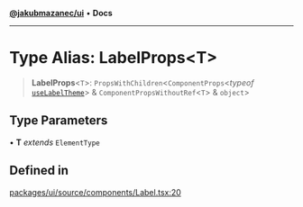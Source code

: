 [**@jakubmazanec/ui**](../README.md) • **Docs**

---

# Type Alias: LabelProps\<T\>

> **LabelProps**\<`T`\>: `PropsWithChildren`\<`ComponentProps`\<_typeof_
> [`useLabelTheme`](../functions/useLabelTheme.md)\> & `ComponentPropsWithoutRef`\<`T`\> &
> `object`\>

## Type Parameters

• **T** _extends_ `ElementType`

## Defined in

[packages/ui/source/components/Label.tsx:20](https://github.com/jakubmazanec/tools/blob/e8e1a063ee4a3ba5413ab6c19f760853c220a8ce/packages/ui/source/components/Label.tsx#L20)
